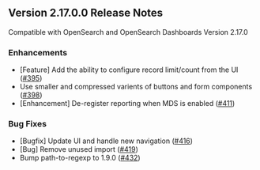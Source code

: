 ## Version 2.17.0.0 Release Notes

Compatible with OpenSearch and OpenSearch Dashboards Version 2.17.0

### Enhancements
* [Feature] Add the ability to configure record limit/count from the UI ([#395](https://github.com/opensearch-project/dashboards-reporting/pull/395))
* Use smaller and compressed varients of buttons and form components  ([#398](https://github.com/opensearch-project/dashboards-reporting/pull/398))
* [Enhancement] De-register reporting when MDS is enabled ([#411](https://github.com/opensearch-project/dashboards-reporting/pull/411))

### Bug Fixes
* [Bugfix] Update UI and handle new navigation ([#416](https://github.com/opensearch-project/dashboards-reporting/pull/416))
* [Bug] Remove unused import  ([#419](https://github.com/opensearch-project/dashboards-reporting/pull/419))
* Bump path-to-regexp to 1.9.0 ([#432](https://github.com/opensearch-project/dashboards-reporting/pull/432))
